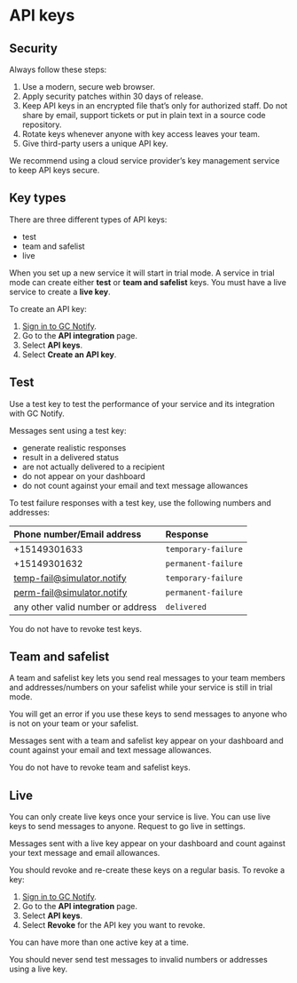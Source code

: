 # API keys

## Security

Always follow these steps:
1. Use a modern, secure web browser.
1. Apply security patches within 30 days of release.
1. Keep API keys in an encrypted file that’s only for authorized staff. Do not share by email, support tickets or put in plain text in a source code repository.
1. Rotate keys whenever anyone with key access leaves your team.
1. Give third-party users a unique API key.

We recommend using a cloud service provider’s key management service to keep API keys secure.

## Key types

There are three different types of API keys:

- test
- team and safelist
- live

When you set up a new service it will start in trial mode. A service in trial mode can create either __test__ or __team and safelist__ keys. You must have a live service to create a __live key__.

To create an API key:

1. [Sign in to GC Notify](https://notification.canada.ca/sign-in).
1. Go to the __API integration__ page.
1. Select __API keys__.
1. Select __Create an API key__.

## Test

Use a test key to test the performance of your service and its integration with GC Notify.

Messages sent using a test key:

- generate realistic responses
- result in a delivered status
- are not actually delivered to a recipient
- do not appear on your dashboard
- do not count against your email and text message allowances

To test failure responses with a test key, use the following numbers and addresses:

|Phone number/Email address|Response|
|:---|:---|
|+15149301633|`temporary-failure`|
|+15149301632|`permanent-failure`|
|temp-fail@simulator.notify|`temporary-failure`|
|perm-fail@simulator.notify|`permanent-failure`|
|any other valid number or address|`delivered`|

You do not have to revoke test keys.

## Team and safelist

A team and safelist key lets you send real messages to your team members and addresses/numbers on your safelist while your service is still in trial mode.

You will get an error if you use these keys to send messages to anyone who is not on your team or your safelist.

Messages sent with a team and safelist key appear on your dashboard and count against your email and text message allowances.

You do not have to revoke team and safelist keys.

## Live

You can only create live keys once your service is live. You can use live keys to send messages to anyone. Request to go live in settings.

Messages sent with a live key appear on your dashboard and count against your text message and email allowances.

You should revoke and re-create these keys on a regular basis. To revoke a key:

1. [Sign in to GC Notify](https://notification.canada.ca/sign-in).
1. Go to the __API integration__ page.
1. Select __API keys__.
1. Select __Revoke__ for the API key you want to revoke.

You can have more than one active key at a time.

You should never send test messages to invalid numbers or addresses using a live key.
